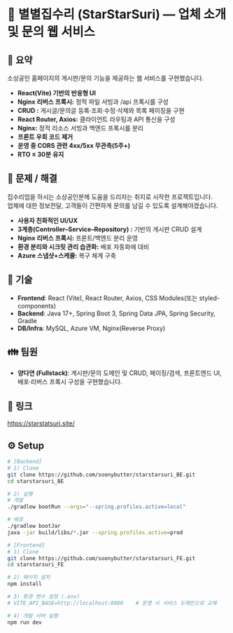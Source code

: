 # 🌟 별별집수리 (StarStarSuri) — 업체 소개 및 문의 웹 서비스

## 📌 요약
소상공인 홈페이지의 게시판/문의 기능을 제공하는 웹 서비스를 구현했습니다.  

- **React(Vite) 기반의 반응형 UI** 
- **Nginx 리버스 프록시:** 정적 파일 서빙과 /api 프록시를 구성
- **CRUD :** 게시글/문의글 등록·조회·수정·삭제와 목록 페이징을 구현  
- **React Router, Axios:** 클라이언트 라우팅과 API 통신을 구성  
- **Nginx:** 정적 리소스 서빙과 백엔드 프록시를 분리
- **프론트 우회 코드 제거** 
- **운영 중 CORS 관련 4xx/5xx 무관측(5주+)**
- **RTO ≤ 30분 유지**


## 🤔 문제 / 해결 
집수리업을 하시는 소상공인분께 도움을 드리자는 취지로 시작한 프로젝트입니다.  
업체에 대한 정보전달, 고객들이 간편하게 문의를 남길 수 있도록 설계해야겠습니다. 

- **사용자 친화적인 UI/UX**
- **3계층(Controller–Service–Repository) :** 기반의 게시판 CRUD 설계
- **Nginx 리버스 프록시:** 프론트/백엔드 분리 운영
- **환경 분리와 시크릿 관리 습관화:** 배포 자동화에 대비
- **Azure 스냅샷+스케줄:** 복구 체계 구축

## 🔨 기술
- **Frontend**: React (Vite), React Router, Axios, CSS Modules(또는 styled-components)  
- **Backend**: Java 17+, Spring Boot 3, Spring Data JPA, Spring Security, Gradle  
- **DB/Infra**: MySQL, Azure VM, Nginx(Reverse Proxy)

## 👪 팀원
- **양다연 (Fullstack)**: 게시판/문의 도메인 및 CRUD, 페이징/검색, 프론트엔드 UI,\
 배포·리버스 프록시 구성을 구현했습니다.

## 📎 링크
https://starstatsuri.site/

## ⚙️ Setup 
```bash
# [Backend]
# 1) Clone
git clone https://github.com/soonybutter/starstarsuri_BE.git
cd starstarsuri_BE

# 2) 실행
# 개발
./gradlew bootRun --args="--spring.profiles.active=local"

# 배포
./gradlew bootJar
java -jar build/libs/*.jar --spring.profiles.active=prod

# [Frontend]
# 1) Clone
git clone https://github.com/soonybutter/starstarsuri_FE.git
cd starstarsuri_FE

# 2) 패키지 설치
npm install

# 3) 환경 변수 설정 (.env)
# VITE_API_BASE=http://localhost:8080    # 운영 시 서비스 도메인으로 교체

# 4) 개발 서버 실행
npm run dev